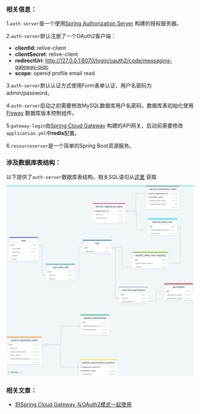
### 相关信息：

1.`auth-server`是一个使用[Spring Authorization Server](https://spring.io/projects/spring-authorization-server) 构建的授权服务器。

2.`auth-server`默认注册了一个OAuth2客户端：
 - **clientId**: relive-client
 - **clientSecret**: relive-client
 - **redirectUri**: http://127.0.0.1:8070/login/oauth2/code/messaging-gateway-oidc
 - **scope**: openid profile email read


3.`auth-server`默认认证方式使用Form表单认证，用户名密码为admin/password。

4.`auth-server`启动之初需要修改MySQL数据库用户名密码，数据库表初始化使用[Flyway](https://flywaydb.org/) 数据库版本控制组件。

5.`gateway-login`由[Spring Cloud Gateway](https://spring.io/projects/spring-cloud-gateway) 构建的API网关，启动前需要修改`application.yml`中**redis**配置。

6.`resourceserver`是一个简单的Spring Boot资源服务。

### 涉及数据库表结构：

以下提供了`auth-server`数据库表结构，相关SQL语句从[这里](https://github.com/ReLive27/spring-security-oauth2-sample/tree/main/gateway-oauth2-login/auth-server/src/main/resources/db/migration) 获取

![](./images/drawSQL-gateway-oauth2.png)


### 相关文章：
- [将Spring Cloud Gateway 与OAuth2模式一起使用](https://relive27.github.io/blog/spring-gateway-oauth2)
